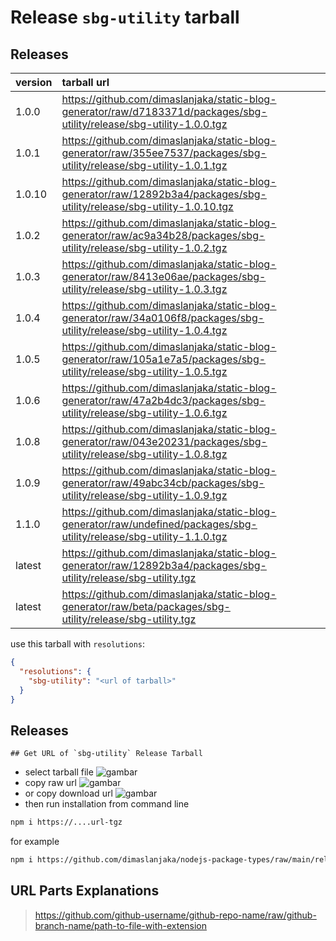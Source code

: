 # Release `sbg-utility` tarball
## Releases
| version | tarball url |
| :--- | :--- |
| 1.0.0 | https://github.com/dimaslanjaka/static-blog-generator/raw/d7183371d/packages/sbg-utility/release/sbg-utility-1.0.0.tgz |
| 1.0.1 | https://github.com/dimaslanjaka/static-blog-generator/raw/355ee7537/packages/sbg-utility/release/sbg-utility-1.0.1.tgz |
| 1.0.10 | https://github.com/dimaslanjaka/static-blog-generator/raw/12892b3a4/packages/sbg-utility/release/sbg-utility-1.0.10.tgz |
| 1.0.2 | https://github.com/dimaslanjaka/static-blog-generator/raw/ac9a34b28/packages/sbg-utility/release/sbg-utility-1.0.2.tgz |
| 1.0.3 | https://github.com/dimaslanjaka/static-blog-generator/raw/8413e06ae/packages/sbg-utility/release/sbg-utility-1.0.3.tgz |
| 1.0.4 | https://github.com/dimaslanjaka/static-blog-generator/raw/34a0106f8/packages/sbg-utility/release/sbg-utility-1.0.4.tgz |
| 1.0.5 | https://github.com/dimaslanjaka/static-blog-generator/raw/105a1e7a5/packages/sbg-utility/release/sbg-utility-1.0.5.tgz |
| 1.0.6 | https://github.com/dimaslanjaka/static-blog-generator/raw/47a2b4dc3/packages/sbg-utility/release/sbg-utility-1.0.6.tgz |
| 1.0.8 | https://github.com/dimaslanjaka/static-blog-generator/raw/043e20231/packages/sbg-utility/release/sbg-utility-1.0.8.tgz |
| 1.0.9 | https://github.com/dimaslanjaka/static-blog-generator/raw/49abc34cb/packages/sbg-utility/release/sbg-utility-1.0.9.tgz |
| 1.1.0 | https://github.com/dimaslanjaka/static-blog-generator/raw/undefined/packages/sbg-utility/release/sbg-utility-1.1.0.tgz |
| latest | https://github.com/dimaslanjaka/static-blog-generator/raw/12892b3a4/packages/sbg-utility/release/sbg-utility.tgz |
| latest | https://github.com/dimaslanjaka/static-blog-generator/raw/beta/packages/sbg-utility/release/sbg-utility.tgz |

use this tarball with `resolutions`:
```json
{
  "resolutions": {
    "sbg-utility": "<url of tarball>"
  }
}
```

## Releases

    ## Get URL of `sbg-utility` Release Tarball
- select tarball file
![gambar](https://user-images.githubusercontent.com/12471057/203216375-8af4b5d9-00c2-40fb-8d3d-d220beaabd46.png)
- copy raw url
![gambar](https://user-images.githubusercontent.com/12471057/203216508-7590cbb9-a1ce-47d6-96ca-8d82149f0762.png)
- or copy download url
![gambar](https://user-images.githubusercontent.com/12471057/203216541-3807d2c3-5213-49f3-b93d-c626dbae3b2e.png)
- then run installation from command line
```bash
npm i https://....url-tgz
```
for example
```bash
npm i https://github.com/dimaslanjaka/nodejs-package-types/raw/main/release/nodejs-package-types.tgz
```

## URL Parts Explanations
> https://github.com/github-username/github-repo-name/raw/github-branch-name/path-to-file-with-extension